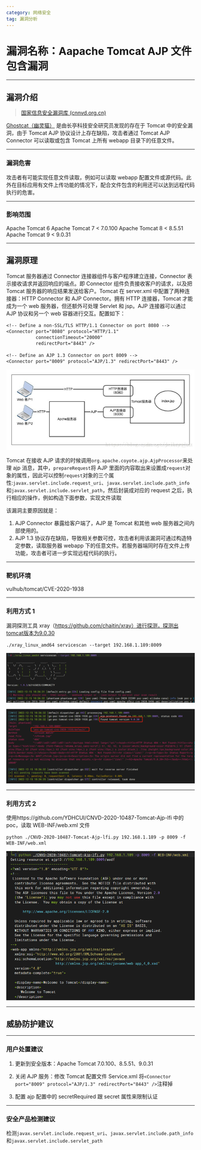 ```yaml
---
category: 网络安全
tag: 漏洞分析
---
```


# 漏洞名称：Aapache Tomcat AJP 文件包含漏洞

<!-- more -->

---

## 漏洞介绍

> [国家信息安全漏洞库 (cnnvd.org.cn)](http://www.cnnvd.org.cn/index.html)

[Ghostcat（幽灵猫）](https://www.chaitin.cn/zh/ghostcat) 是由长亭科技安全研究员发现的存在于 Tomcat 中的安全漏洞，由于 Tomcat AJP 协议设计上存在缺陷，攻击者通过 Tomcat AJP Connector 可以读取或包含 Tomcat 上所有 webapp 目录下的任意文件。

---

### 漏洞危害

攻击者有可能实现任意文件读取，例如可以读取 webapp 配置文件或源代码。此外在目标应用有文件上传功能的情况下，配合文件包含的利用还可以达到远程代码执行的危害。

---

### 影响范围

Apache Tomcat 6
Apache Tomcat 7 < 7.0.100
Apache Tomcat 8 < 8.5.51
Apache Tomcat 9 < 9.0.31

---

## 漏洞原理

Tomcat 服务器通过 Connector 连接器组件与客户程序建立连接，Connector 表示接收请求并返回响应的端点。即 Connector 组件负责接收客户的请求，以及把 Tomcat 服务器的响应结果发送给客户。Tomcat 在 server.xml 中配置了两种连接器：HTTP Connector 和 AJP Connector。拥有 HTTP 连接器，Tomcat 才能成为一个 web 服务器，但还额外可处理 Servlet 和 jsp。AJP 连接器可以通过 AJP 协议和另一个 web 容器进行交互。配置如下：

```
<!-- Define a non-SSL/TLS HTTP/1.1 Connector on port 8080 -->
<Connector port="8080" protocol="HTTP/1.1"
           connectionTimeout="20000"
           redirectPort="8443" />

<!-- Define an AJP 1.3 Connector on port 8009 -->
<Connector port="8009" protocol="AJP/1.3" redirectPort="8443" />
```

![04](./img/tomcat_CVE-2020-1938/04.png)

Tomcat 在接收 AJP 请求的时候调用`org.apache.coyote.ajp.AjpProcessor`来处理 ajp 消息，其中，`prepareRequest`将 AJP 里面的内容取出来设置成`request`对象的属性，因此可以控制`request`对象的三个属性:`javax.servlet.include.request_uri`、`javax.servlet.include.path_info`和`javax.servlet.include.servlet_path`，然后封装成对应的 request 之后，执行相应的操作，例如构造下面参数，实现文件读取

该漏洞主要原因就是：

1.  AJP Connector 暴露给客户端了，AJP 是 Tomcat 和其他 web 服务器之间内部使用的。
2.  AJP 1.3 协议存在缺陷，导致相关参数可控，攻击者利用该漏洞可通过构造特定参数，读取服务器 webapp 下的任意文件。若服务器端同时存在文件上传功能，攻击者可进一步实现远程代码的执行。

---

### 靶机环境

vulhub/tomcat/CVE-2020-1938

---

### 利用方式 1

漏洞探测工具 xray（https://github.com/chaitin/xray）进行探测，探测出tomcat版本为9.0.30

```
./xray_linux_amd64 servicescan --target 192.168.1.189:8009
```

![01](./img/tomcat_CVE-2020-1938/01.png)

![02](./img/tomcat_CVE-2020-1938/02.png)

---

### 利用方式 2

使用https://github.com/YDHCUI/CNVD-2020-10487-Tomcat-Ajp-lfi 中的 poc，读取 WEB-INF/web.xml 文件

```
python ./CNVD-2020-10487-Tomcat-Ajp-lfi.py 192.168.1.189 -p 8009 -f WEB-INF/web.xml
```

![03](./img/tomcat_CVE-2020-1938/03.png)

---

## 威胁防护建议

---

### 用户处置建议

1. 更新到安全版本：Apache Tomcat 7.0.100、8.5.51、9.0.31

2. 关闭 AJP 服务：修改 Tomcat 配置文件 Service.xml 将`<Connector port="8009" protocol="AJP/1.3" redirectPort="8443" />`注释掉
3. 配置 ajp 配置中的 secretRequired 跟 secret 属性来限制认证

---

### 安全产品检测建议

检测`javax.servlet.include.request_uri`、`javax.servlet.include.path_info`和`javax.servlet.include.servlet_path`
